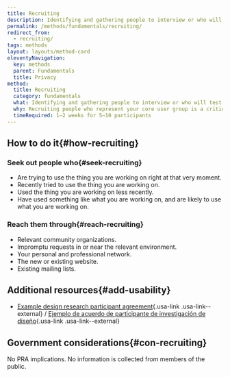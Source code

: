 ```yaml
---
title: Recruiting
description: Identifying and gathering people to interview or who will test your product.
permalink: /methods/fundamentals/recruiting/
redirect_from:
  - recruiting/
tags: methods
layout: layouts/method-card
eleventyNavigation:
  key: methods
  parent: Fundamentals
  title: Privacy
method:
  title: Recruiting
  category: fundamentals
  what: Identifying and gathering people to interview or who will test your product.
  why: Recruiting people who represent your core user group is a critical and oft-overlooked part of research. Time spent with the right people using the wrong methods is better than time spent with people who aren’t your core users while using the right methods.
  timeRequired: 1–2 weeks for 5–10 participants
---
```


## How to do it{#how-recruiting}

### Seek out people who{#seek-recruiting}
- Are trying to use the thing you are working on right at that very moment.
- Recently tried to use the thing you are working on.
- Used the thing you are working on less recently.
- Have used something like what you are working on, and are likely to use what you are working on.

### Reach them through{#reach-recruiting}
- Relevant community organizations.
- Impromptu requests in or near the relevant environment.
- Your personal and professional network.
- The new or existing website.
- Existing mailing lists.

<section class="method--section method--section--government-considerations" markdown="1" >

## Additional resources{#add-usability}

- [Example design research participant agreement](https://18f-guides.netlify.app/ux-guide/participant-agreement/){.usa-link .usa-link--external} / [Ejemplo de acuerdo de participante de investigación de diseño](https://18f-guides.netlify.app/ux-guide/participant-agreement-spanish/){.usa-link .usa-link--external}
</section>

<section class="method--section method--section--government-considerations" markdown="1" >

## Government considerations{#con-recruiting}

No PRA implications. No information is collected from members of the public.
</section>
